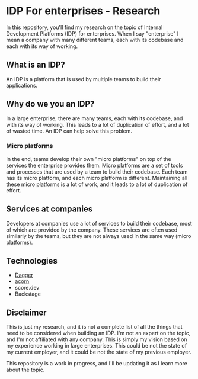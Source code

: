 # IDP For enterprises - Research

In this repository, you'll find my research on the topic of Internal Development Platforms (IDP) for enterprises.
When I say "enterprise" I mean a company with many different teams, each with its codebase and each with its way of working.

## What is an IDP?

An IDP is a platform that is used by multiple teams to build their applications.

## Why do we you an IDP?

In a large enterprise, there are many teams, each with its codebase, and with its way of working.
This leads to a lot of duplication of effort, and a lot of wasted time.
An IDP can help solve this problem.

### Micro platforms

In the end, teams develop their own "micro platforms" on top of the services the enterprise provides them.
Micro platforms are a set of tools and processes that are used by a team to build their codebase.
Each team has its micro platform, and each micro platform is different.
Maintaining all these micro platforms is a lot of work, and it leads to a lot of duplication of effort.

## Services at companies

Developers at companies use a lot of services to build their codebase, most of which are provided by the company.
These services are often used similarly by the teams, but they are not always used in the same way (micro platforms).

## Technologies

- [Dagger](dagger.md)
- [acorn](acorn.md)
- score.dev
- Backstage

## Disclaimer

This is just my research, and it is not a complete list of all the things that need to be considered when building an IDP.
I'm not an expert on the topic, and I'm not affiliated with any company.
This is simply my vision based on my experience working in large enterprises.
This could be not the state of my current employer, and it could be not the state of my previous employer.

This repository is a work in progress, and I'll be updating it as I learn more about the topic.
